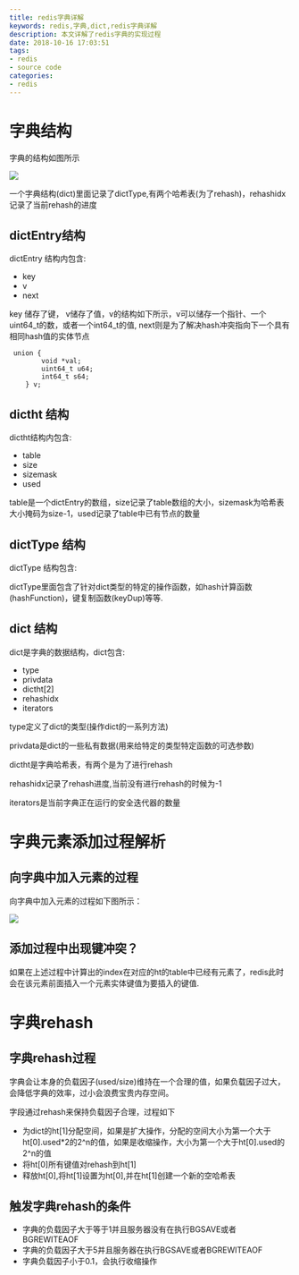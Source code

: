 ```yaml
---
title: redis字典详解
keywords: redis,字典,dict,redis字典详解
description: 本文详解了redis字典的实现过程
date: 2018-10-16 17:03:51
tags:
- redis
- source code
categories: 
- redis
---
```


# 字典结构
字典的结构如图所示

![](http://ord4xgm8c.bkt.clouddn.com/18-10-16/20844585.jpg)

一个字典结构(dict)里面记录了dictType,有两个哈希表(为了rehash)，rehashidx记录了当前rehash的进度

## dictEntry结构
dictEntry 结构内包含:

- key
- v
- next

key 储存了键， v储存了值，v的结构如下所示，v可以储存一个指针、一个uint64_t的数，或者一个int64_t的值, next则是为了解决hash冲突指向下一个具有相同hash值的实体节点

```
 union {
        void *val;
        uint64_t u64;
        int64_t s64;
    } v;
```
<!--more-->

## dictht 结构

dictht结构内包含:

- table
- size
- sizemask
- used

table是一个dictEntry的数组，size记录了table数组的大小，sizemask为哈希表大小掩码为size-1，used记录了table中已有节点的数量

## dictType 结构

dictType 结构包含:

dictType里面包含了针对dict类型的特定的操作函数，如hash计算函数(hashFunction)，键复制函数(keyDup)等等.

## dict 结构
dict是字典的数据结构，dict包含:
- type
- privdata
- dictht[2]
- rehashidx
- iterators

type定义了dict的类型(操作dict的一系列方法)

privdata是dict的一些私有数据(用来给特定的类型特定函数的可选参数)

dictht是字典哈希表，有两个是为了进行rehash

rehashidx记录了rehash进度,当前没有进行rehash的时候为-1

iterators是当前字典正在运行的安全迭代器的数量

# 字典元素添加过程解析

## 向字典中加入元素的过程

向字典中加入元素的过程如下图所示：

![](http://ord4xgm8c.bkt.clouddn.com/18-10-16/10173922.jpg)

## 添加过程中出现键冲突？

如果在上述过程中计算出的index在对应的ht的table中已经有元素了，redis此时会在该元素前面插入一个元素实体键值为要插入的键值.

# 字典rehash

## 字典rehash过程

字典会让本身的负载因子(used/size)维持在一个合理的值，如果负载因子过大，会降低字典的效率，过小会浪费宝贵内存空间。

字段通过rehash来保持负载因子合理，过程如下

- 为dict的ht[1]分配空间，如果是扩大操作，分配的空间大小为第一个大于ht[0].used*2的2^n的值，如果是收缩操作，大小为第一个大于ht[0].used的2^n的值
- 将ht[0]所有键值对rehash到ht[1]
- 释放ht[0],将ht[1]设置为ht[0],并在ht[1]创建一个新的空哈希表

## 触发字典rehash的条件

- 字典的负载因子大于等于1并且服务器没有在执行BGSAVE或者BGREWITEAOF
- 字典的负载因子大于5并且服务器在执行BGSAVE或者BGREWITEAOF
- 字典负载因子小于0.1，会执行收缩操作